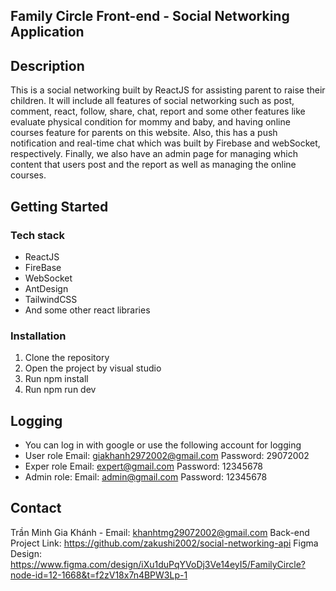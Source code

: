 ## Family Circle Front-end - Social Networking Application
## Description
This is a social networking built by ReactJS for assisting parent to raise their children. It will include all features of social networking such as post, comment, react, follow, share, chat, report and some other features like evaluate physical condition for mommy and baby, and having online courses feature for parents on this website. Also, this has a push notification and real-time chat which was built by Firebase and webSocket, respectively. Finally, we also have an admin page for managing which content that users post and the report as well as managing the online courses. 
## Getting Started
### Tech stack
- ReactJS
- FireBase
- WebSocket
- AntDesign
- TailwindCSS
- And some other react libraries
### Installation
1. Clone the repository
2. Open the project by visual studio 
3. Run npm install
4. Run npm run dev
## Logging
- You can log in with google or use the following account for logging
- User role
Email: giakhanh2972002@gmail.com
Password: 29072002
- Exper role
Email: expert@gmail.com
Password: 12345678
- Admin role:
Email: admin@gmail.com
Password: 12345678
## Contact
Trần Minh Gia Khánh - Email: khanhtmg29072002@gmail.com
Back-end Project Link: https://github.com/zakushi2002/social-networking-api
Figma Design: https://www.figma.com/design/iXu1duPqYVoDj3Ve14eyI5/FamilyCircle?node-id=12-1668&t=f2zV18x7n4BPW3Lp-1

